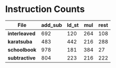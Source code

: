 # Instruction Counts

| File        | add_sub | ld_st | mul | rest |
|-------------|------------|------------|------------|------------|
| **interleaved** | 692 | 120 | 264 | 108 |
| **karatsuba** | 483 | 442 | 216 | 288 |
| **schoolbook** | 978 | 181 | 384 | 27 |
| **subtractive** | 804 | 223 | 216 | 222 |
